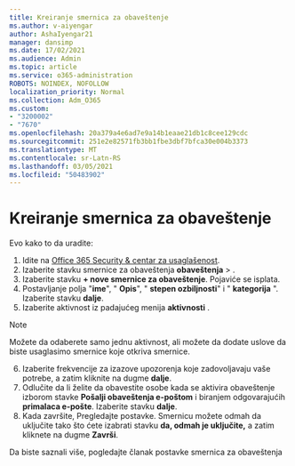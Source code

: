 ```yaml
---
title: Kreiranje smernica za obaveštenje
ms.author: v-aiyengar
author: AshaIyengar21
manager: dansimp
ms.date: 17/02/2021
ms.audience: Admin
ms.topic: article
ms.service: o365-administration
ROBOTS: NOINDEX, NOFOLLOW
localization_priority: Normal
ms.collection: Adm_O365
ms.custom:
- "3200002"
- "7670"
ms.openlocfilehash: 20a379a4e6ad7e9a14b1eaae21db1c8cee129cdc
ms.sourcegitcommit: 251e2e82571fb3bb1fbe3dbf7bfca30e004b3373
ms.translationtype: MT
ms.contentlocale: sr-Latn-RS
ms.lasthandoff: 03/05/2021
ms.locfileid: "50483902"
---
```

# <a name="create-an-alert-policy"></a>Kreiranje smernica za obaveštenje

Evo kako to da uradite:

1. Idite na [Office 365 Security & centar za usaglašenost](https://go.microsoft.com/fwlink/p/?linkid=2077143).
1. Izaberite stavku smernice za obaveštenja **obaveštenja**  >  [](https://go.microsoft.com/fwlink/?linkid=2103208).
1. Izaberite stavku **+ nove smernice za obaveštenje**. Pojaviće se isplata.
1. Postavljanje polja "**ime**", " **Opis**", " **stepen ozbiljnosti**" i " **kategorija** ". Izaberite stavku **dalje**.
1. Izaberite aktivnost iz padajućeg menija **aktivnosti** .
> [!NOTE]
>  Možete da odaberete samo jednu aktivnost, ali možete da dodate uslove da biste usaglasimo smernice koje otkriva smernice.
6. Izaberite frekvencije za izazove upozorenja koje zadovoljavaju vaše potrebe, a zatim kliknite na dugme **dalje**.
7. Odlučite da li želite da obavestite osobe kada se aktivira obaveštenje izborom stavke **Pošalji obaveštenja e-poštom** i biranjem odgovarajućih **primalaca e-pošte**. Izaberite stavku **dalje**.
8. Kada završite, Pregledajte postavke. Smernicu možete odmah da uključite tako što ćete izabrati stavku **da, odmah je uključite,** a zatim kliknete na dugme **Završi**.

Da biste saznali više, pogledajte članak postavke smernica za obaveštenja

